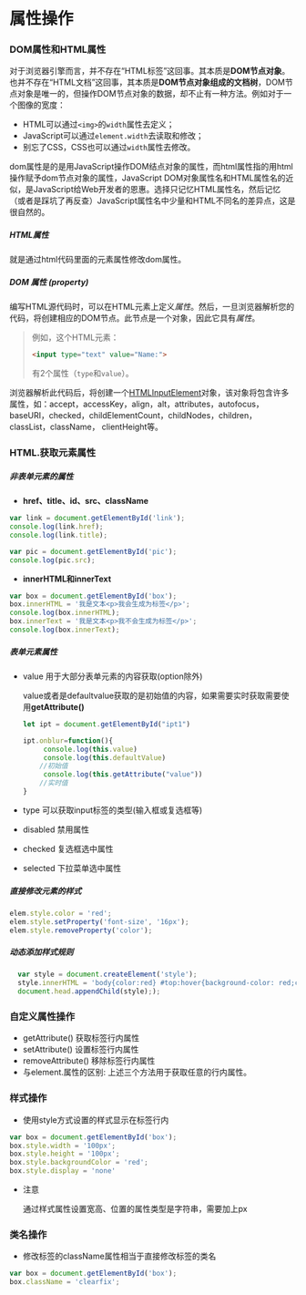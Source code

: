 # 属性操作

### DOM属性和HTML属性

对于浏览器引擎而言，并不存在“HTML标签”这回事。其本质是**DOM节点对象**。也并不存在“HTML文档”这回事，其本质是**DOM节点对象组成的文档树**，DOM节点对象是唯一的，但操作DOM节点对象的数据，却不止有一种方法。例如对于一个图像的宽度：

- HTML可以通过`<img>`的`width`属性去定义；
- JavaScript可以通过`element.width`去读取和修改；
- 别忘了CSS，CSS也可以通过`width`属性去修改。

dom属性是的是用JavaScript操作DOM结点对象的属性，而html属性指的用html操作赋予dom节点对象的属性，JavaScript DOM对象属性名和HTML属性名的近似，是JavaScript给Web开发者的恩惠。选择只记忆HTML属性名，然后记忆（或者是踩坑了再反查）JavaScript属性名中少量和HTML不同名的差异点，这是很自然的。

##### HTML属性 

就是通过html代码里面的元素属性修改dom属性。

##### DOM 属性 (property)

编写HTML源代码时，可以在HTML元素上定义*属性*。然后，一旦浏览器解析您的代码，将创建相应的DOM节点。此节点是一个对象，因此它具有*属性*。

> 例如，这个HTML元素：
>
> ```html
> <input type="text" value="Name:">
> ```
>
> 有2个属性（`type`和`value`）。

浏览器解析此代码后，将创建一个[HTMLInputElement](https://developer.mozilla.org/en-US/docs/Web/API/HTMLInputElement)对象，该对象将包含许多属性，如：accept，accessKey，align，alt，attributes，autofocus，baseURI，checked，childElementCount，childNodes，children，classList，className， clientHeight等。

### HTML.获取元素属性

##### 非表单元素的属性

- **href、title、id、src、className**

```javascript
var link = document.getElementById('link');
console.log(link.href);
console.log(link.title);

var pic = document.getElementById('pic');
console.log(pic.src);
```

- **innerHTML和innerText**

```javascript
var box = document.getElementById('box');
box.innerHTML = '我是文本<p>我会生成为标签</p>';
console.log(box.innerHTML);
box.innerText = '我是文本<p>我不会生成为标签</p>';
console.log(box.innerText);
```

##### 表单元素属性

- value 用于大部分表单元素的内容获取(option除外)

  value或者是defaultvalue获取的是初始值的内容，如果需要实时获取需要使用**getAttribute()**

  ```js
  let ipt = document.getElementById("ipt1")
  
  ipt.onblur=function(){
       console.log(this.value)
       console.log(this.defaultValue)
      //初始值
       console.log(this.getAttribute("value"))
      //实时值
  }
  ```

- type 可以获取input标签的类型(输入框或复选框等)

- disabled 禁用属性

- checked 复选框选中属性

- selected 下拉菜单选中属性

##### 直接修改元素的样式

```js
elem.style.color = 'red';
elem.style.setProperty('font-size', '16px');
elem.style.removeProperty('color');
```

##### 动态添加样式规则

```js
  var style = document.createElement('style');
  style.innerHTML = 'body{color:red} #top:hover{background-color: red;color: white;}';
  document.head.appendChild(style););
```



### 自定义属性操作

- getAttribute() 获取标签行内属性
- setAttribute() 设置标签行内属性
- removeAttribute() 移除标签行内属性
- 与element.属性的区别: 上述三个方法用于获取任意的行内属性。



### 样式操作

- 使用style方式设置的样式显示在标签行内

```javascript
var box = document.getElementById('box');
box.style.width = '100px';
box.style.height = '100px';
box.style.backgroundColor = 'red';
box.style.display = 'none'
```

- 注意

  通过样式属性设置宽高、位置的属性类型是字符串，需要加上px

### 类名操作

- 修改标签的className属性相当于直接修改标签的类名

```javascript
var box = document.getElementById('box');
box.className = 'clearfix';
```

### 